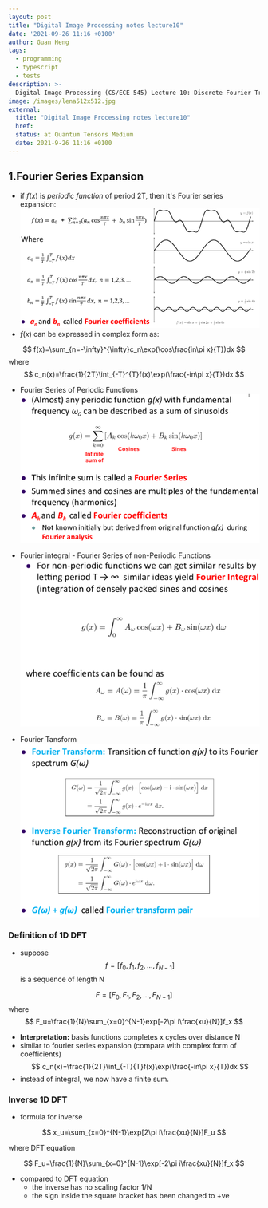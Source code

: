 ```yaml
---
layout: post
title: "Digital Image Processing notes lecture10"
date: '2021-09-26 11:16 +0100'
author: Guan Heng
tags:
  - programming
  - typescript
  - tests
description: >-
  Digital Image Processing (CS/ECE 545) Lecture 10: Discrete Fourier Transform(DFT).
image: /images/lena512x512.jpg
external:
  title: "Digital Image Processing notes lecture10"
  href: 
  status: at Quantum Tensors Medium
  date: 2021-9-26 11:16 +0100
---
```


## 1.Fourier Series Expansion
- if $f(x)$ is *periodic function* of period 2T, then it's Fourier series expansion:
![fourier-series-expansion](/images/post-dip-10/fourier-series-expansion.png)
- $f(x)$ can be expressed in complex form as:

$$
f(x)=\sum_{n=-\infty}^{\infty}c_n\exp(\cos\frac{in\pi x}{T})dx
$$
where 
$$
c_n(x)=\frac{1}{2T}\int_{-T}^{T}f(x)\exp(\frac{-in\pi x}{T})dx
$$

- Fourier Series of Periodic Functions
![](/images/post-dip-10/fourier-series-periodic.png)

- Fourier integral - Fourier Series of non-Periodic Functions
![](/images/post-dip-10/fourier-integral.png)

- Fourier Tansform
![](/images/post-dip-10/fourier-trans.png)

### Definition of 1D DFT
- suppose
$$
f=[f_0,f_1,f_2,...,f_{N-1}]
$$
is a sequence of length N

$$
F=[F_0,F_1,F_2,...,F_{N-1}]
$$
where 
$$
F_u=\frac{1}{N}\sum_{x=0}^{N-1}exp[-2\pi i\frac{xu}{N}]f_x
$$
- **Interpretation:** basis functions completes x cycles over distance N
- similar to fourier series expansion (compara with complex form of coefficients)
$$
c_n(x)=\frac{1}{2T}\int_{-T}{T}f(x)\exp(\frac{-in\pi x}{T})dx
$$
- instead of integral, we now have a finite sum.

### Inverse 1D DFT
- formula for inverse  

$$
x_u=\sum_{x=0}^{N-1}\exp[2\pi i\frac{xu}{N}]F_u
$$

where DFT equation

$$
F_u=\frac{1}{N}\sum_{x=0}^{N-1}\exp[-2\pi i\frac{xu}{N}]f_x
$$

- compared to DFT equation
    - the inverse has no scaling factor 1/N
    - the sign inside the square bracket has been changed to +ve